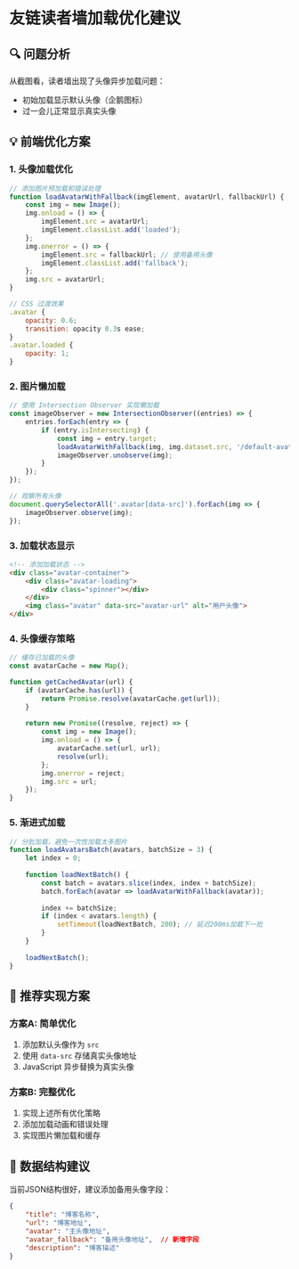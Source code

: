 # 友链读者墙加载优化建议

## 🔍 问题分析
从截图看，读者墙出现了头像异步加载问题：
- 初始加载显示默认头像（企鹅图标）
- 过一会儿正常显示真实头像

## 💡 前端优化方案

### 1. **头像加载优化**
```javascript
// 添加图片预加载和错误处理
function loadAvatarWithFallback(imgElement, avatarUrl, fallbackUrl) {
    const img = new Image();
    img.onload = () => {
        imgElement.src = avatarUrl;
        imgElement.classList.add('loaded');
    };
    img.onerror = () => {
        imgElement.src = fallbackUrl; // 使用备用头像
        imgElement.classList.add('fallback');
    };
    img.src = avatarUrl;
}

// CSS 过渡效果
.avatar {
    opacity: 0.6;
    transition: opacity 0.3s ease;
}
.avatar.loaded {
    opacity: 1;
}
```

### 2. **图片懒加载**
```javascript
// 使用 Intersection Observer 实现懒加载
const imageObserver = new IntersectionObserver((entries) => {
    entries.forEach(entry => {
        if (entry.isIntersecting) {
            const img = entry.target;
            loadAvatarWithFallback(img, img.dataset.src, '/default-avatar.png');
            imageObserver.unobserve(img);
        }
    });
});

// 观察所有头像
document.querySelectorAll('.avatar[data-src]').forEach(img => {
    imageObserver.observe(img);
});
```

### 3. **加载状态显示**
```html
<!-- 添加加载状态 -->
<div class="avatar-container">
    <div class="avatar-loading">
        <div class="spinner"></div>
    </div>
    <img class="avatar" data-src="avatar-url" alt="用户头像">
</div>
```

### 4. **头像缓存策略**
```javascript
// 缓存已加载的头像
const avatarCache = new Map();

function getCachedAvatar(url) {
    if (avatarCache.has(url)) {
        return Promise.resolve(avatarCache.get(url));
    }
    
    return new Promise((resolve, reject) => {
        const img = new Image();
        img.onload = () => {
            avatarCache.set(url, url);
            resolve(url);
        };
        img.onerror = reject;
        img.src = url;
    });
}
```

### 5. **渐进式加载**
```javascript
// 分批加载，避免一次性加载太多图片
function loadAvatarsBatch(avatars, batchSize = 3) {
    let index = 0;
    
    function loadNextBatch() {
        const batch = avatars.slice(index, index + batchSize);
        batch.forEach(avatar => loadAvatarWithFallback(avatar));
        
        index += batchSize;
        if (index < avatars.length) {
            setTimeout(loadNextBatch, 200); // 延迟200ms加载下一批
        }
    }
    
    loadNextBatch();
}
```

## 🎯 推荐实现方案

### 方案A: 简单优化
1. 添加默认头像作为 `src`
2. 使用 `data-src` 存储真实头像地址
3. JavaScript 异步替换为真实头像

### 方案B: 完整优化
1. 实现上述所有优化策略
2. 添加加载动画和错误处理
3. 实现图片懒加载和缓存

## 🔧 数据结构建议

当前JSON结构很好，建议添加备用头像字段：
```json
{
    "title": "博客名称",
    "url": "博客地址", 
    "avatar": "主头像地址",
    "avatar_fallback": "备用头像地址",  // 新增字段
    "description": "博客描述"
}
``` 